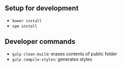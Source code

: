 ## Setup for development

- `bower install`
- `npm install`

## Developer commands

- `gulp clean-build`: erases contents of public folder
- `gulp compile-styles`: generates styles